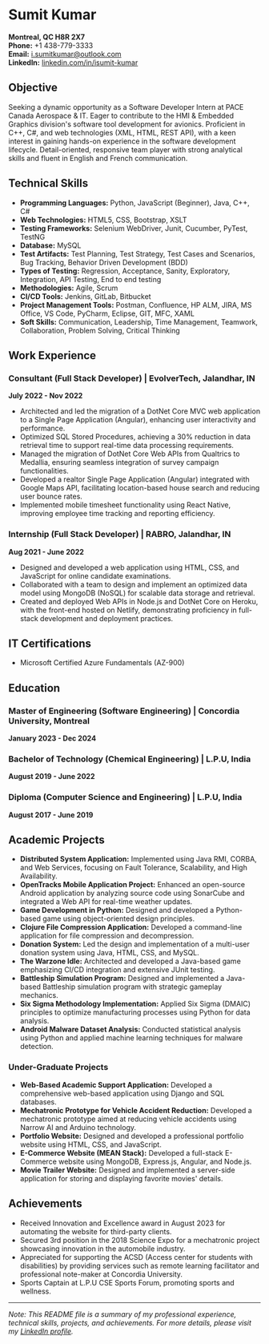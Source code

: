 # Sumit Kumar

**Montreal, QC H8R 2X7**  
**Phone:** +1 438-779-3333  
**Email:** [i.sumitkumar@outlook.com](mailto:i.sumitkumar@outlook.com)  
**LinkedIn:** [linkedin.com/in/isumit-kumar](https://www.linkedin.com/in/isumit-kumar/)

## Objective

Seeking a dynamic opportunity as a Software Developer Intern at PACE Canada Aerospace & IT. Eager to contribute to the HMI & Embedded Graphics division's software tool development for avionics. Proficient in C++, C#, and web technologies (XML, HTML, REST API), with a keen interest in gaining hands-on experience in the software development lifecycle. Detail-oriented, responsive team player with strong analytical skills and fluent in English and French communication.

## Technical Skills

- **Programming Languages:** Python, JavaScript (Beginner), Java, C++, C#
- **Web Technologies:** HTML5, CSS, Bootstrap, XSLT
- **Testing Frameworks:** Selenium WebDriver, Junit, Cucumber, PyTest, TestNG
- **Database:** MySQL
- **Test Artifacts:** Test Planning, Test Strategy, Test Cases and Scenarios, Bug Tracking, Behavior Driven Development (BDD)
- **Types of Testing:** Regression, Acceptance, Sanity, Exploratory, Integration, API Testing, End to end testing
- **Methodologies:** Agile, Scrum
- **CI/CD Tools:** Jenkins, GitLab, Bitbucket
- **Project Management Tools:** Postman, Confluence, HP ALM, JIRA, MS Office, VS Code, PyCharm, Eclipse, GIT, MFC, XAML
- **Soft Skills:** Communication, Leadership, Time Management, Teamwork, Collaboration, Problem Solving, Critical Thinking

## Work Experience

### Consultant (Full Stack Developer) | EvolverTech, Jalandhar, IN
**July 2022 - Nov 2022**
- Architected and led the migration of a DotNet Core MVC web application to a Single Page Application (Angular), enhancing user interactivity and performance.
- Optimized SQL Stored Procedures, achieving a 30% reduction in data retrieval time to support real-time data processing requirements.
- Managed the migration of DotNet Core Web APIs from Qualtrics to Medallia, ensuring seamless integration of survey campaign functionalities.
- Developed a realtor Single Page Application (Angular) integrated with Google Maps API, facilitating location-based house search and reducing user bounce rates.
- Implemented mobile timesheet functionality using React Native, improving employee time tracking and reporting efficiency.

### Internship (Full Stack Developer) | RABRO, Jalandhar, IN
**Aug 2021 - June 2022**
- Designed and developed a web application using HTML, CSS, and JavaScript for online candidate examinations.
- Collaborated with a team to design and implement an optimized data model using MongoDB (NoSQL) for scalable data storage and retrieval.
- Created and deployed Web APIs in Node.js and DotNet Core on Heroku, with the front-end hosted on Netlify, demonstrating proficiency in full-stack development and deployment practices.

## IT Certifications

- Microsoft Certified Azure Fundamentals (AZ-900)

## Education

### Master of Engineering (Software Engineering) | Concordia University, Montreal
**January 2023 - Dec 2024**

### Bachelor of Technology (Chemical Engineering) | L.P.U, India
**August 2019 - June 2022**

### Diploma (Computer Science and Engineering) | L.P.U, India
**August 2017 - June 2019**

## Academic Projects

- **Distributed System Application:** Implemented using Java RMI, CORBA, and Web Services, focusing on Fault Tolerance, Scalability, and High Availability.
- **OpenTracks Mobile Application Project:** Enhanced an open-source Android application by analyzing source code using SonarCube and integrated a Web API for real-time weather updates.
- **Game Development in Python:** Designed and developed a Python-based game using object-oriented design principles.
- **Clojure File Compression Application:** Developed a command-line application for file compression and decompression.
- **Donation System:** Led the design and implementation of a multi-user donation system using Java, HTML, CSS, and MySQL.
- **The Warzone Idle:** Architected and developed a Java-based game emphasizing CI/CD integration and extensive JUnit testing.
- **Battleship Simulation Program:** Designed and implemented a Java-based Battleship simulation program with strategic gameplay mechanics.
- **Six Sigma Methodology Implementation:** Applied Six Sigma (DMAIC) principles to optimize manufacturing processes using Python for data analysis.
- **Android Malware Dataset Analysis:** Conducted statistical analysis using Python and applied machine learning techniques for malware detection.

### Under-Graduate Projects

- **Web-Based Academic Support Application:** Developed a comprehensive web-based application using Django and SQL databases.
- **Mechatronic Prototype for Vehicle Accident Reduction:** Developed a mechatronic prototype aimed at reducing vehicle accidents using Narrow AI and Arduino technology.
- **Portfolio Website:** Designed and developed a professional portfolio website using HTML, CSS, and JavaScript.
- **E-Commerce Website (MEAN Stack):** Developed a full-stack E-Commerce website using MongoDB, Express.js, Angular, and Node.js.
- **Movie Trailer Website:** Designed and implemented a server-side application for storing and displaying favorite movies' details.

## Achievements

- Received Innovation and Excellence award in August 2023 for automating the website for third-party clients.
- Secured 3rd position in the 2018 Science Expo for a mechatronic project showcasing innovation in the automobile industry.
- Appreciated for supporting the ACSD (Access center for students with disabilities) by providing services such as remote learning facilitator and professional note-maker at Concordia University.
- Sports Captain at L.P.U CSE Sports Forum, promoting sports and wellness.

---

*Note: This README file is a summary of my professional experience, technical skills, projects, and achievements. For more details, please visit my [LinkedIn profile](https://www.linkedin.com/in/isumit-kumar/).*
